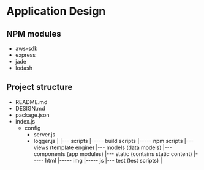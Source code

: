 # Application Design

NPM modules 
-----------

* aws-sdk
* express
* jade
* lodash

## Project structure 

* README.md
* DESIGN.md
* package.json
* index.js
  * config
    * server.js 
    * logger.js
|
|--- scripts
|----- build scripts
|----- npm scripts
|--- views (template engine)
|--- models (data models) 
|--- components (app modules)
|--- static (contains static content)
|----- html
|----- img
|----- js
|--- test (test scripts)
|
